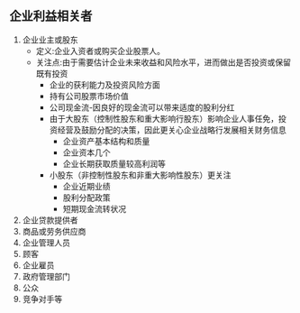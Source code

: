 ## 企业利益相关者
1. 企业业主或股东
   + 定义:企业入资者或购买企业股票人。
   + 关注点:由于需要估计企业未来收益和风险水平，进而做出是否投资或保留既有投资
        - 企业的获利能力及投资风险方面
        - 持有公司股票市场价值
        - 公司现金流-因良好的现金流可以带来适度的股利分红
        - 由于大股东（控制性股东和重大影响行股东）影响企业人事任免，投资经营及鼓励分配的决策，因此更关心企业战略行发展相关财务信息
            + 企业资产基本结构和质量
            + 企业资本几个
            + 企业长期获取质量较高利润等
        - 小股东（非控制性股东和非重大影响性股东）更关注
            + 企业近期业绩
            + 股利分配政策
            + 短期现金流转状况
2. 企业贷款提供者
3. 商品或劳务供应商
4. 企业管理人员
5. 顾客
6. 企业雇员
7. 政府管理部门
8. 公众
9.  竞争对手等